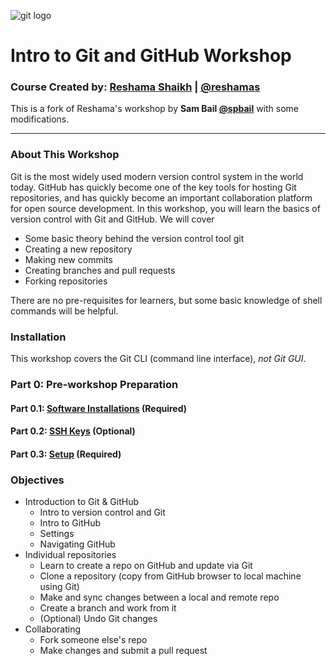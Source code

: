 ![git logo](images/git.png)

# Intro to Git and GitHub Workshop

### Course Created by:  [Reshama Shaikh](https://reshamas.github.io) | [@reshamas](https://twitter.com/reshamas)

This is a fork of Reshama's workshop by **Sam Bail [@spbail](http://twitter.com/spbail)** with some modifications.

---

### About This Workshop

Git is the most widely used modern version control system in the world today. GitHub has quickly become one of the key tools for hosting Git repositories, and has quickly become an important collaboration platform for open source development. In this workshop, you will learn the basics of version control with Git and GitHub. We will cover
- Some basic theory behind the version control tool git
- Creating a new repository
- Making new commits
- Creating branches and pull requests
- Forking repositories

There are no pre-requisites for learners, but some basic knowledge of shell commands will be helpful.

### Installation
This workshop covers the Git CLI (command line interface), *not Git GUI*.  

### Part 0: Pre-workshop Preparation

#### Part 0.1:  [Software Installations](/workflows/w_0_1_installs.md) (Required)

#### Part 0.2:  [SSH Keys](/workflows/w_0_2_ssh_keys.md) (Optional)

#### Part 0.3:  [Setup](/workflows/w_0_3_setup.md) (Required)


### Objectives

* Introduction to Git & GitHub
     - Intro to version control and Git
     - Intro to GitHub
     - Settings
     - Navigating GitHub
* Individual repositories 
     - Learn to create a repo on GitHub and update via Git
     - Clone a repository (copy from GitHub browser to local machine using Git)
     - Make and sync changes between a local and remote repo
     - Create a branch and work from it
     - (Optional) Undo Git changes
* Collaborating
     - Fork someone else's repo
     - Make changes and submit a pull request
